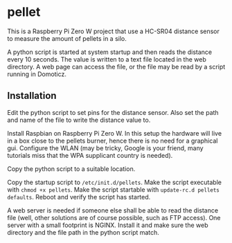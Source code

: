 # pellet
This is a Raspberry Pi Zero W project that use a HC-SR04 distance sensor to measure the amount of pellets in a silo. 

A python script is started at system startup and then reads the distance every 10 seconds. The value is written to a text file located in the web directory. A web page can access the file, or the file may be read by a script running in Domoticz. 

## Installation
Edit the python script to set pins for the distance sensor. Also set the path and name of the file to write the distance value to.

Install Raspbian on Raspberry Pi Zero W. In this setup the hardware will live in a box close to the pellets burner, hence there is no need for a graphical gui. Configure the WLAN (may be tricky, Google is your friend, many tutorials miss that the WPA supplicant country is needed).

Copy the python script to a suitable location. 

Copy the startup script to `/etc/init.d/pellets`. Make the script executable with `chmod +x pellets`. Make the script startable with `update-rc.d pellets defaults`. Reboot and verify the script has started.

A web server is needed if someone else shall be able to read the distance file (well, other solutions are of course possible, such as FTP access). One server with a small footprint is NGINX. Install it and make sure the web directory and the file path in the python script match.
